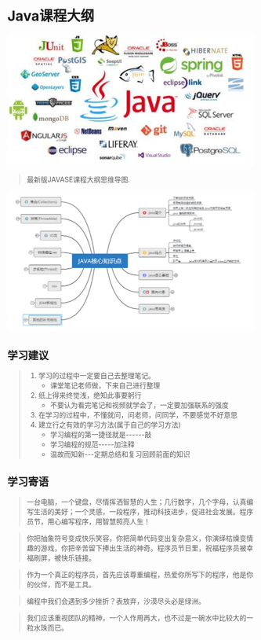 # Java课程大纲

![img](_media/13.jpg)

> 最新版JAVASE课程大纲思维导图.

![image-20201015171548689](_media/image-20201015171548689.png)

## 学习建议

> 1. 学习的过程中一定要自己去整理笔记。
>    + 课堂笔记老师做，下来自己进行整理
> 2. 纸上得来终觉浅，绝知此事要躬行
>    + 不要认为看完笔记和视频就学会了，一定要加强联系的强度
> 3. 在学习的过程中，不懂就问，问老师，问同学，不要感觉不好意思
> 4. 建立行之有效的学习方法(属于自己的学习方法)
>    + 学习编程的第一捷径就是------敲
>    + 学习编程的规范-----加注释
>    + 温故而知新---定期总结和复习回顾前面的知识

## 学习寄语

> 一台电脑，一个键盘，尽情挥洒智慧的人生；几行数字，几个字母，认真编写生活的美好；一个灵感，一段程序，推动科技进步，促进社会发展。程序员节，用心编写程序，用智慧照亮人生！

> 你把抽象符号变成快乐笑容，你把简单代码变出复杂意义，你演绎枯燥变情趣的游戏，你把辛苦留下捧出生活的神奇。程序员节日里，祝福程序员被幸福刷屏，被快乐链接。


> 作为一个真正的程序员，首先应该尊重编程，热爱你所写下的程序，他是你的伙伴，而不是工具。

> 编程中我们会遇到多少挫折？表放弃，沙漠尽头必是绿洲。

> 我们应该重视团队的精神，一个人作用再大，也不过是一碗水中比较大的一粒水珠而已。